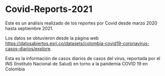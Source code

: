 # Covid-Reports-2021

Este es un análisis realizado de los reportes por Covid desde marzo 2020 hasta septiembre 2021.

Los datos se obtuvieron desde la página web https://datosabiertos.esri.co/datasets/colombia-covid19-coronavirus-casos-diarios/explore. 

Esta es la información de casos diarios de casos del virus, reportada por el INS (Instituto Nacional de Salud) en torno a la pandemia COVID 19 en Colombia
